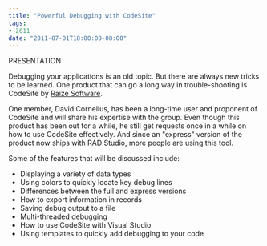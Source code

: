 ```yaml
---
title: "Powerful Debugging with CodeSite"
tags:
- 2011
date: "2011-07-01T18:00:00-08:00"
---
```


PRESENTATION

Debugging your applications is an old topic. But there are always new tricks to be learned.  One product that can go a long way in trouble-shooting is CodeSite by [Raize Software](http://www.raize.com).  

One member, David Cornelius, has been a long-time user and proponent of CodeSite and will share his expertise with the group.  Even though this product has been out for a while, he still get requests once in a while on how to use CodeSite effectively.  And since an "express" version of the product now ships with RAD Studio, more people are using this tool.

Some of the features that will be discussed include:

- Displaying a variety of data types
- Using colors to quickly locate key debug lines
- Differences between the full and express versions
- How to export information in records
- Saving debug output to a file
- Multi-threaded debugging
- How to use CodeSite with Visual Studio
- Using templates to quickly add debugging to your code
